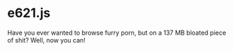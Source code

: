 # e621.js
Have you ever wanted to browse furry porn, but on a 137 MB bloated piece of shit? Well, now you can!
